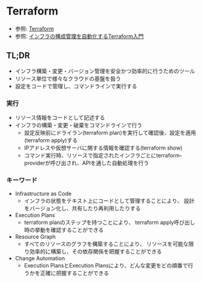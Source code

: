 # Terraform
- 参照: [Terraform](https://www.terraform.io/)
- 参照: [インフラの構成管理を自動化するTerraform入門](https://thinkit.co.jp/story/2015/07/14/6212)

## TL;DR
- インフラ構築・変更・バージョン管理を安全かつ効率的に行うためのツール
- リソース単位で様々なクラウドの基盤を扱う
- 設定をコードで管理し、コマンドラインで実行する

### 実行
- リソース情報をコードとして記述する
- インフラの構築・変更・破棄をコマンドラインで行う
  - 設定反映前にドライラン(terraform plan)を実行して確認後、設定を適用(terraform apply)する
  - IPアドレスや仮想サーバに関する情報を確認する(terraform show)
  - コマンド実行時、リソースで指定されたインフラごとにterraform-providerが呼び出され、APIを通した自動処理を行う

### キーワード
- Infrastructure as Code
  - インフラの状態をテキスト上にコードとして管理することにより、
    設計をバージョン化し、共有したり再利用したりする
- Execution Plans
  - terraform planのステップを持つことにより、
    terraform apply呼び出し時の挙動を確認することができる
- Resource Graph
  - すべてのリソースのグラフを構築することにより、
    リソースを可能な限り効率的に構築し、その依存関係を把握することができる
- Change Automation
  - Execution PlansとExecution Plansにより、どんな変更をどの順番で行うかを正確に把握することができる
